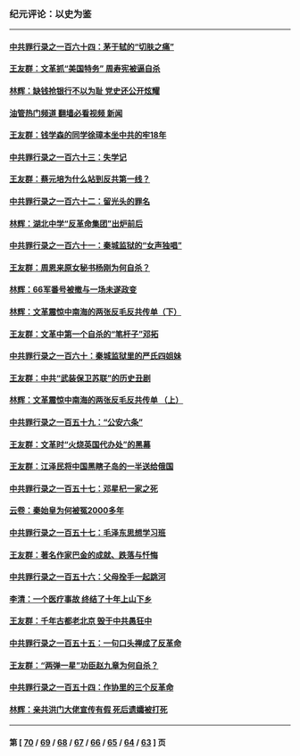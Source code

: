### 纪元评论：以史为鉴
---
#### [中共罪行录之一百六十四：茅于轼的“切肤之痛”](../../pages/nsc1028/n14090183.md?10100330) 
#### [王友群：文革抓“美国特务” 周寿宪被逼自杀](../../pages/nsc1028/n14089941.md?10100330) 
#### [林辉：缺钱抢银行不以为耻 党史还公开炫耀](../../pages/nsc1028/n14089054.md?10100330) 
#### [油管热门频道 翻墙必看视频 新闻](ok?10100330)
#### [王友群：钱学森的同学徐璋本坐中共的牢18年](../../pages/nsc1028/n14089123.md?10100330) 
#### [中共罪行录之一百六十三：失学记](../../pages/nsc1028/n14087784.md?10100330) 
#### [王友群：蔡元培为什么站到反共第一线？](../../pages/nsc1028/n14086128.md?10100330) 
#### [中共罪行录之一百六十二：留光头的罪名](../../pages/nsc1028/n14083151.md?10100330) 
#### [林辉：湖北中学“反革命集团”出炉前后](../../pages/nsc1028/n14082585.md?10100330) 
#### [中共罪行录之一百六十一：秦城监狱的“女声独唱”](../../pages/nsc1028/n14079090.md?10100330) 
#### [王友群：周恩来原女秘书杨刚为何自杀？](../../pages/nsc1028/n14078084.md?10100330) 
#### [林辉：66军番号被撤与一场未遂政变](../../pages/nsc1028/n14078024.md?10100330) 
#### [林辉：文革震惊中南海的两张反毛反共传单（下）](../../pages/nsc1028/n14076376.md?10100330) 
#### [王友群：文革中第一个自杀的“笔杆子”邓拓](../../pages/nsc1028/n14075736.md?10100330) 
#### [中共罪行录之一百六十：秦城监狱里的严氏四姐妹](../../pages/nsc1028/n14074881.md?10100330) 
#### [王友群：中共“武装保卫苏联”的历史丑剧](../../pages/nsc1028/n14074106.md?10100330) 
#### [林辉：文革震惊中南海的两张反毛反共传单 （上）](../../pages/nsc1028/n14073140.md?10100330) 
#### [中共罪行录之一百五十九：“公安六条”](../../pages/nsc1028/n14071344.md?10100330) 
#### [王友群：文革时“火烧英国代办处”的黑幕](../../pages/nsc1028/n14070603.md?10100330) 
#### [王友群：江泽民将中国黑瞎子岛的一半送给俄国](../../pages/nsc1028/n14069964.md?10100330) 
#### [中共罪行录之一百五十七：邓星杞一家之死](../../pages/nsc1028/n14069475.md?10100330) 
#### [云卷：秦始皇为何被冤2000多年](../../pages/nsc1028/n14068423.md?10100330) 
#### [中共罪行录之一百五十七：毛泽东思想学习班](../../pages/nsc1028/n14067273.md?10100330) 
#### [王友群：著名作家巴金的成就、跌落与忏悔](../../pages/nsc1028/n14064433.md?10100330) 
#### [中共罪行录之一百五十六：父母拴手一起跳河](../../pages/nsc1028/n14063788.md?10100330) 
#### [李清：一个医疗事故 终结了十年上山下乡](../../pages/nsc1028/n14062776.md?10100330) 
#### [王友群：千年古都老北京 毁于中共愚狂中](../../pages/nsc1028/n14061802.md?10100330) 
#### [中共罪行录之一百五十五：一句口头禅成了反革命](../../pages/nsc1028/n14060064.md?10100330) 
#### [王友群：“两弹一星”功臣赵九章为何自杀？](../../pages/nsc1028/n14059162.md?10100330) 
#### [中共罪行录之一百五十四：作协里的三个反革命](../../pages/nsc1028/n14058634.md?10100330) 
#### [林辉：亲共洪门大佬宣传有假 死后遗孀被打死](../../pages/nsc1028/n14057205.md?10100330) 

---
#### 第 [ [70](./70.md?10100330) / [69](./69.md?10100330) / [68](./68.md?10100330) / [67](./67.md?10100330) / [66](./66.md?10100330) / [65](./65.md?10100330) / [64](./64.md?10100330) / [63](./63.md?10100330) ] 页
